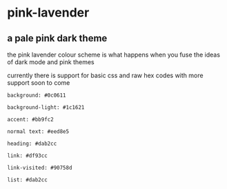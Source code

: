 # pink-lavender
## a pale pink dark theme
the pink lavender colour scheme is what happens when you fuse the ideas of dark mode and pink themes

currently there is support for basic css and raw hex codes with more support soon to come

```
background: #0c0611

background-light: #1c1621

accent: #bb9fc2

normal text: #eed8e5

heading: #dab2cc

link: #df93cc

link-visited: #90758d

list: #dab2cc
```
